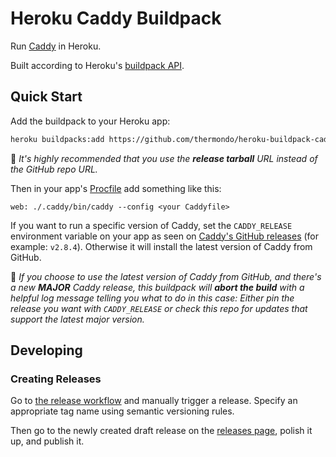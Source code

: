 # Heroku Caddy Buildpack

Run [Caddy](https://caddyserver.com/) in Heroku.

Built according to Heroku's [buildpack API](https://devcenter.heroku.com/articles/buildpack-api).

## Quick Start

Add the buildpack to your Heroku app:

```bash
heroku buildpacks:add https://github.com/thermondo/heroku-buildpack-caddy/releases/download/v0.0.1/buildpack.tar.gz
```

🚨 _It's highly recommended that you use the **release tarball** URL instead of the GitHub repo URL._

Then in your app's [Procfile](https://devcenter.heroku.com/articles/procfile) add something like this:

```plaintext
web: ./.caddy/bin/caddy --config <your Caddyfile>
```

If you want to run a specific version of Caddy, set the `CADDY_RELEASE` environment variable on your
app as seen on [Caddy's GitHub releases](https://github.com/caddyserver/caddy/releases) (for
example: `v2.8.4`). Otherwise it will install the latest version of Caddy from GitHub.

🚨 _If you choose to use the latest version of Caddy from GitHub, and there's a new **MAJOR** Caddy
release, this buildpack will **abort the build** with a helpful log message telling you what to do
in this case: Either pin the release you want with `CADDY_RELEASE` or check this repo for updates
that support the latest major version._

## Developing

### Creating Releases

Go to [the release workflow](https://github.com/thermondo/heroku-buildpack-caddy/actions/workflows/release.yml)
and manually trigger a release. Specify an appropriate tag name using semantic versioning rules.

Then go to the newly created draft release on the [releases page](https://github.com/thermondo/heroku-buildpack-caddy/releases),
polish it up, and publish it.
